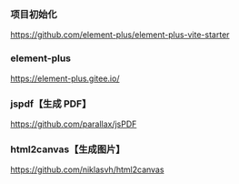 ### 项目初始化

https://github.com/element-plus/element-plus-vite-starter

### element-plus

https://element-plus.gitee.io/

### jspdf【生成 PDF】

https://github.com/parallax/jsPDF

### html2canvas【生成图片】

https://github.com/niklasvh/html2canvas
